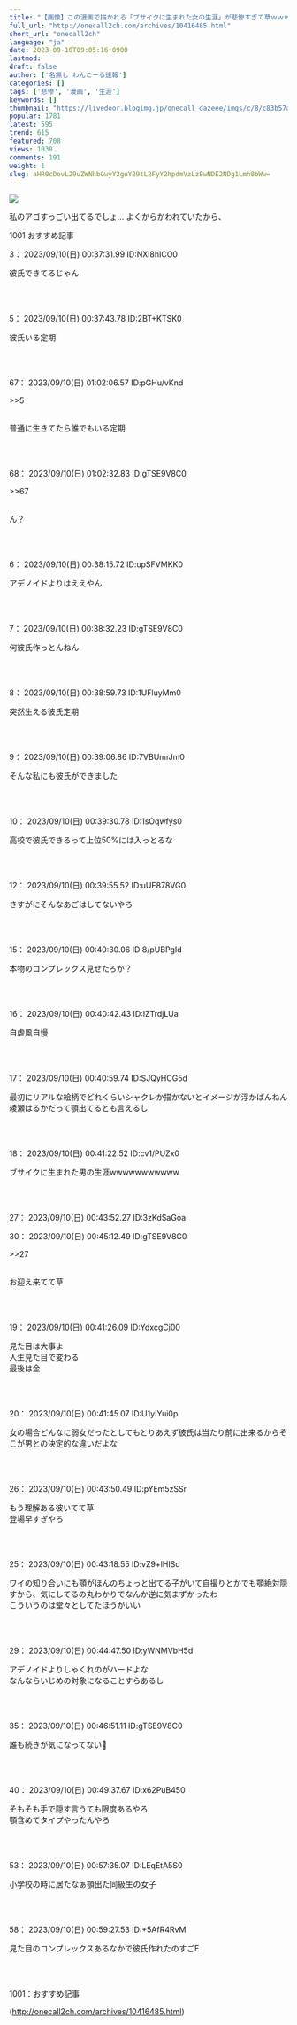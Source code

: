 ```yaml
---
title: "【画像】この漫画で描かれる「ブサイクに生まれた女の生涯」が悲惨すぎて草ｗｗｗｗｗ : わんこーる速報！"
full_url: "http://onecall2ch.com/archives/10416485.html"
short_url: "onecall2ch"
language: "ja"
date: 2023-09-10T09:05:16+0900
lastmod: 
draft: false
author: ['名無し わんこーる速報']
categories: []
tags: ['悲惨', '漫画', '生涯']
keywords: []
thumbnail: "https://livedoor.blogimg.jp/onecall_dazeee/imgs/c/8/c83b57a6-s.jpg"
popular: 1781
latest: 595
trend: 615
featured: 708
views: 1038
comments: 191
weight: 1
slug: aHR0cDovL29uZWNhbGwyY2guY29tL2FyY2hpdmVzLzEwNDE2NDg1Lmh0bWw=
---
```


![](https://livedoor.blogimg.jp/onecall_dazeee/imgs/c/8/c83b57a6-s.jpg)

<div><p>私のアゴすっごい出てるでしょ… よくからかわれていたから、</p> <p class='name2'> 1001 おすすめ記事</p> <p class='name2'>3： 2023/09/10(日) 00:37:31.99 ID:NXl8hICO0</p><p class='onecall'> 彼氏できてるじゃん <br><br></p><br> <p class='name2'>5： 2023/09/10(日) 00:37:43.78 ID:2BT+KTSK0</p><p class='onecall'> 彼氏いる定期 <br><br></p><br> <p class='name2'>67： 2023/09/10(日) 01:02:06.57 ID:pGHu/vKnd</p><p class='onecall'> <p class='anchor'>>>5</p> <br> 普通に生きてたら誰でもいる定期 <br><br></p><br> <p class='name2'>68： 2023/09/10(日) 01:02:32.83 ID:gTSE9V8C0</p><p class='onecall'> <p class='anchor'>>>67</p> <br> ん？ <br><br></p><br> <p class='name2'>6： 2023/09/10(日) 00:38:15.72 ID:upSFVMKK0</p><p class='onecall'> アデノイドよりはええやん <br><br></p><br> <p class='name2'>7： 2023/09/10(日) 00:38:32.23 ID:gTSE9V8C0</p><p class='onecall'> 何彼氏作っとんねん <br><br></p><br> <p class='name2'>8： 2023/09/10(日) 00:38:59.73 ID:1UFluyMm0</p><p class='onecall'> 突然生える彼氏定期 <br><br></p><br> <p class='name2'>9： 2023/09/10(日) 00:39:06.86 ID:7VBUmrJm0</p><p class='onecall'> そんな私にも彼氏ができました <br><br></p><br> <p class='name2'>10： 2023/09/10(日) 00:39:30.78 ID:1sOqwfys0</p><p class='onecall'> 高校で彼氏できるって上位50%には入っとるな <br><br></p><br> <p class='name2'>12： 2023/09/10(日) 00:39:55.52 ID:uUF878VG0</p><p class='onecall'> さすがにそんなあごはしてないやろ <br><br></p><br> <p class='name2'>15： 2023/09/10(日) 00:40:30.06 ID:8/pUBPgId</p><p class='onecall'> 本物のコンプレックス見せたろか？ <br><br></p><br> <p class='name2'>16： 2023/09/10(日) 00:40:42.43 ID:IZTrdjLUa</p><p class='onecall'> 自虐風自慢 <br><br></p><br> <p class='name2'>17： 2023/09/10(日) 00:40:59.74 ID:SJQyHCG5d</p><p class='onecall'> 最初にリアルな絵柄でどれくらいシャクレか描かないとイメージが浮かばんねん <br> 綾瀬はるかだって顎出てるとも言えるし <br><br></p><br> <p class='name2'>18： 2023/09/10(日) 00:41:22.52 ID:cv1/PUZx0</p><p class='onecall'> ブサイクに生まれた男の生涯wwwwwwwwwww <br><br></p><br> <p class='name2'>27： 2023/09/10(日) 00:43:52.27 ID:3zKdSaGoa</p><p class='name2'>30： 2023/09/10(日) 00:45:12.49 ID:gTSE9V8C0</p><p class='onecall'> <p class='anchor'>>>27</p> <br> お迎え来てて草 <br><br></p><br> <p class='name2'>19： 2023/09/10(日) 00:41:26.09 ID:YdxcgCj00</p><p class='onecall'> 見た目は大事よ <br> 人生見た目で変わる <br> 最後は金 <br><br></p><br> <p class='name2'>20： 2023/09/10(日) 00:41:45.07 ID:U1yIYui0p</p><p class='onecall'> 女の場合どんなに弱女だったとしてもとりあえず彼氏は当たり前に出来るからそこが男との決定的な違いだよな <br><br></p><br> <p class='name2'>26： 2023/09/10(日) 00:43:50.49 ID:pYEm5zSSr</p><p class='onecall'> もう理解ある彼いてて草 <br> 登場早すぎやろ <br><br></p><br> <p class='name2'>25： 2023/09/10(日) 00:43:18.55 ID:vZ9+lHISd</p><p class='onecall'> ワイの知り合いにも顎がほんのちょっと出てる子がいて自撮りとかでも顎絶対隠すから、気にしてるの丸わかりでなんか逆に気まずかったわ <br> こういうのは堂々としてたほうがいい <br><br></p><br> <p class='name2'>29： 2023/09/10(日) 00:44:47.50 ID:yWNMVbH5d</p><p class='onecall'> アデノイドよりしゃくれのがハードよな <br> なんならいじめの対象になることすらあるし <br><br></p><br> <p class='name2'>35： 2023/09/10(日) 00:46:51.11 ID:gTSE9V8C0</p><p class='onecall'> 誰も続きが気になってない🥺 <br><br></p><br> <p class='name2'>40： 2023/09/10(日) 00:49:37.67 ID:x62PuB450</p><p class='onecall'> そもそも手で隠す言うても限度あるやろ <br> 顎含めてタイプやったんやろ <br><br></p><br> <p class='name2'>53： 2023/09/10(日) 00:57:35.07 ID:LEqEtA5S0</p><p class='onecall'> 小学校の時に居たなぁ顎出た同級生の女子 <br><br></p><br> <p class='name2'>58： 2023/09/10(日) 00:59:27.53 ID:+5AfR4RvM</p><p class='onecall'> 見た目のコンプレックスあるなかで彼氏作れたのすごE <br><br></p><br> <p class='name2'>1001：おすすめ記事</p> </div>

(http://onecall2ch.com/archives/10416485.html)
